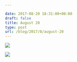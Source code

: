 ```yaml
---

date: 2017-08-20 18:31:00+00:00
draft: false
title: August 20
type: post
url: /blog/2017/8/august-20
---
```




  
   ![](/images/2017-08-20-20178august-20/IMG_2121.jpg)

  

  
   ![](/images/2017-08-20-20178august-20/IMG_2124.jpg)

  


